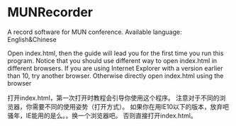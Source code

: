 MUNRecorder
===========

A record software for MUN conference. Available language: English&amp;Chinese

Open index.html, then the guide will lead you for the first time you run this program.
Notice that you should use different way to open index.html in different browsers.
If you are using Internet Explorer with a version earlier than 10, try another browser.
Otherwise directly open index.html using the browser

打开index.html，第一次打开时教程会引导你使用这个程序。
注意对于不同的浏览器，你需要不同的使用姿势（打开方式）。
如果你在用IE10以下的版本，放弃吧骚年，IE能用的是么。。换一个浏览器吧。
否则直接打开index.html。
